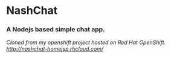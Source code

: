 NashChat
========

### A Nodejs based simple chat app.

*Cloned from my openshift project hosted on Red Hat OpenShift.*  
*http://nashchat-homejsp.rhcloud.com/*